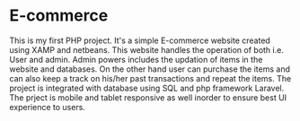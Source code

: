 # E-commerce
This is my first PHP project. It's a simple E-commerce website created using XAMP and netbeans. This website handles the operation of both i.e. User and admin. Admin powers includes the updation of items in the website and databases. On the other hand user can purchase the items and can also keep a track on his/her past transactions and repeat the items.
The project is integrated with database using SQL and php framework Laravel.
The prject is mobile and tablet responsive as well inorder to ensure best UI experience to users.
